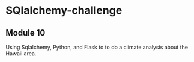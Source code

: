 # SQlalchemy-challenge

## Module 10

Using Sqlalchemy, Python, and Flask to to do a climate analysis about the Hawaii area.
